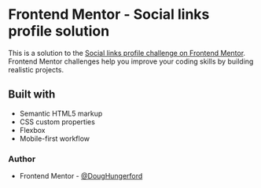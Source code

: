 # Frontend Mentor - Social links profile solution

This is a solution to the [Social links profile challenge on Frontend Mentor](https://www.frontendmentor.io/challenges/social-links-profile-UG32l9m6dQ). Frontend Mentor challenges help you improve your coding skills by building realistic projects. 


## Built with

- Semantic HTML5 markup
- CSS custom properties
- Flexbox
- Mobile-first workflow


### Author

- Frontend Mentor - [@DougHungerford](https://www.frontendmentor.io/profile/DougHungerford)
